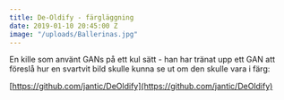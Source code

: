 ```yaml
---
title: De-Oldify - färgläggning
date: 2019-01-10 20:45:00 Z
image: "/uploads/Ballerinas.jpg"
---
```


En kille som använt GANs på ett kul sätt - han har tränat upp ett GAN att föreslå hur en svartvit bild skulle kunna se ut om den skulle vara i färg:

[https://github.com/jantic/DeOldify](https://github.com/jantic/DeOldify)

